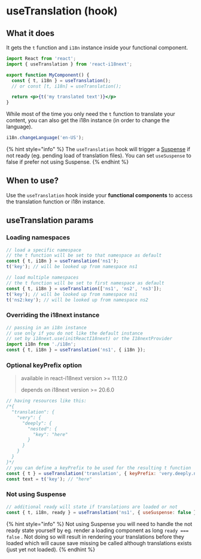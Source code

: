 # useTranslation \(hook\)

## What it does

It gets the `t` function and `i18n` instance inside your functional component.

```jsx
import React from 'react';
import { useTranslation } from 'react-i18next';

export function MyComponent() {
  const { t, i18n } = useTranslation();
  // or const [t, i18n] = useTranslation();

  return <p>{t('my translated text')}</p>
}
```

While most of the time you only need the `t` function to translate your content, you can also get the i18n instance \(in order to change the language\).

```javascript
i18n.changeLanguage('en-US');
```

{% hint style="info" %}
The `useTranslation` hook will trigger a [Suspense](https://reactjs.org/docs/concurrent-mode-suspense.html) if not ready \(eg. pending load of translation files\). You can set `useSuspense` to false if prefer not using Suspense.
{% endhint %}

## When to use?

Use the `useTranslation` hook inside your **functional components** to access the translation function or i18n instance.

## useTranslation params

### Loading namespaces

```javascript
// load a specific namespace
// the t function will be set to that namespace as default
const { t, i18n } = useTranslation('ns1');
t('key'); // will be looked up from namespace ns1

// load multiple namespaces
// the t function will be set to first namespace as default
const { t, i18n } = useTranslation(['ns1', 'ns2', 'ns3']);
t('key'); // will be looked up from namespace ns1
t('ns2:key'); // will be looked up from namespace ns2
```

### Overriding the i18next instance

```javascript
// passing in an i18n instance
// use only if you do not like the default instance
// set by i18next.use(initReactI18next) or the I18nextProvider
import i18n from './i18n';
const { t, i18n } = useTranslation('ns1', { i18n });
```

### Optional keyPrefix option

> available in react-i18next version &gt;= 11.12.0
>
> depends on i18next version &gt;= 20.6.0

```javascript
// having resources like this:
/*{
  "translation": {
    "very": {
      "deeply": {
        "nested": {
          "key": "here"
        }
      }
    }
  }
}*/
// you can define a keyPrefix to be used for the resulting t function
const { t } = useTranslation('translation', { keyPrefix: 'very.deeply.nested' });
const text = t('key'); // "here"
```

### Not using Suspense

```javascript
// additional ready will state if translations are loaded or not
const { t, i18n, ready } = useTranslation('ns1', { useSuspense: false });
```

{% hint style="info" %}
Not using Suspense you will need to handle the not ready state yourself by eg. render a loading component as long `ready === false` . Not doing so will result in rendering your translations before they loaded which will cause save missing be called although translations exists \(just yet not loaded\).
{% endhint %}

